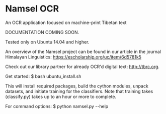 # Namsel OCR
An OCR application focused on machine-print Tibetan text

DOCUMENTATION COMING SOON. 

Tested only on Ubuntu 14.04 and higher. 

An overview of the Namsel project can be found in our article in the journal Himalayan Linguistics: https://escholarship.org/uc/item/6d5781k5

Check out our library partner for already OCR'd digital text: http://tbrc.org. 

Get started:
$ bash ubuntu_install.sh

This will install required packages, build the cython modules, unpack datasets, and initiate training for the classifiers. Note that training takes (classify.py) takes up to an hour or more to complete.

For command options:
$ python namsel.py --help 
